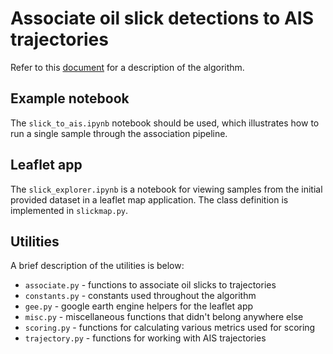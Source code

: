 # Associate oil slick detections to AIS trajectories
Refer to this [document](https://docs.google.com/document/d/1jDgz9x-elC_jxk7SiicrU8iGPtPQHJ9GOdxA9JTEdzw) for a description of the algorithm.

## Example notebook
The `slick_to_ais.ipynb` notebook should be used, which illustrates how to run a single sample through the association pipeline.

## Leaflet app
The `slick_explorer.ipynb` is a notebook for viewing samples from the initial provided dataset in a leaflet map application. The class definition is implemented in `slickmap.py`.

## Utilities
A brief description of the utilities is below:

- `associate.py` - functions to associate oil slicks to trajectories
- `constants.py` - constants used throughout the algorithm
- `gee.py` - google earth engine helpers for the leaflet app
- `misc.py` - miscellaneous functions that didn't belong anywhere else
- `scoring.py` - functions for calculating various metrics used for scoring
- `trajectory.py` - functions for working with AIS trajectories
